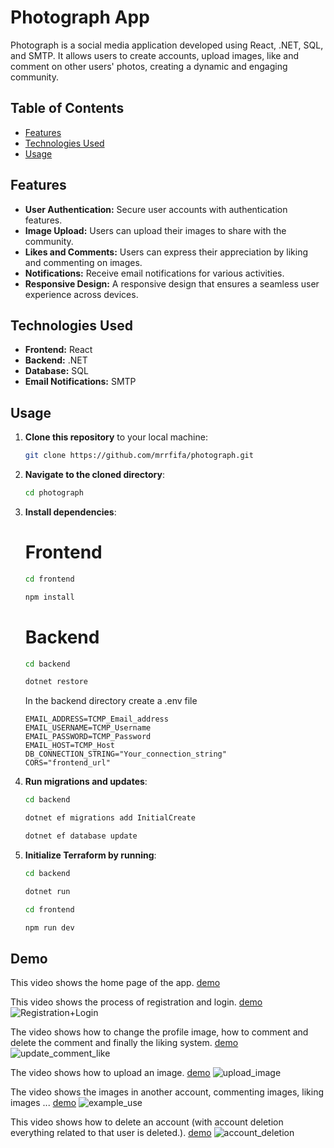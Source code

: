 
# Photograph App

Photograph is a social media application developed using React, .NET, SQL, and SMTP. It allows users to create accounts, upload images, like and comment on other users' photos, creating a dynamic and engaging community.

## Table of Contents

- [Features](#features)
- [Technologies Used](#technologies-used)
- [Usage](#usage)
## Features

- **User Authentication:** Secure user accounts with authentication features.
- **Image Upload:** Users can upload their images to share with the community.
- **Likes and Comments:** Users can express their appreciation by liking and commenting on images.
- **Notifications:** Receive email notifications for various activities.
- **Responsive Design:** A responsive design that ensures a seamless user experience across devices.


## Technologies Used

- **Frontend:** React
- **Backend:** .NET
- **Database:** SQL
- **Email Notifications:** SMTP


## Usage

1. **Clone this repository** to your local machine:

    ```bash
    git clone https://github.com/mrrfifa/photograph.git
    ```

2. **Navigate to the cloned directory**:

    ```bash
    cd photograph
    ```

3. **Install dependencies**:

    # Frontend 
    ```bash
    cd frontend
    ```
    ```bash
    npm install
    ```

    # Backend
    ```bash
    cd backend
    ```
    ```bash
    dotnet restore
    ```
    In the backend directory create a .env file
    ```hcl
    EMAIL_ADDRESS=TCMP_Email_address
    EMAIL_USERNAME=TCMP_Username
    EMAIL_PASSWORD=TCMP_Password
    EMAIL_HOST=TCMP_Host
    DB_CONNECTION_STRING="Your_connection_string"
    CORS="frontend_url"
    ```

4. **Run migrations and updates**:

    ```bash
    cd backend
    ```
    ```bash
    dotnet ef migrations add InitialCreate
    ```
    ```bash
    dotnet ef database update
    ```
    

5. **Initialize Terraform by running**:
    
    ```bash
    cd backend
    ```
    ```bash
    dotnet run
    ```
    
    ```bash
    cd frontend
    ```
    ```bash
    npm run dev
    ```

## Demo
This video shows the home page of the app. [demo](https://github.com/MrRfifa/Photograph/assets/101003527/1ced6853-71ac-4a70-b4b2-ead52d28d2a6)

This video shows the process of registration and login. [demo](https://github.com/MrRfifa/Photograph/assets/101003527/69a34c5b-d9bd-45b7-a71c-27fbf979917b)
![Registration+Login](https://github.com/MrRfifa/Photograph/assets/101003527/f69c5a8b-4a8d-42bc-b36e-24f30681e492)

The video shows how to change the profile image, how to comment and delete the comment and finally the liking system. [demo](https://github.com/MrRfifa/Photograph/assets/101003527/6c64bc35-0483-410b-99f6-ce61f374e991)
![update_comment_like](https://github.com/MrRfifa/Photograph/assets/101003527/eb629426-655d-4b28-99c6-22e66fb7cf02)

The video shows how to upload an image. [demo](https://github.com/MrRfifa/Photograph/assets/101003527/d50d5b8e-72d4-431c-99e4-f497a9bfdb64)
![upload_image](https://github.com/MrRfifa/Photograph/assets/101003527/f1791f34-0a0a-4a30-9d1e-913ba11d3703)

The video shows the images in another account, commenting images, liking images ... [demo](https://github.com/MrRfifa/Photograph/assets/101003527/23601fe2-873e-4953-b538-8c4c7010029a)
![example_use](https://github.com/MrRfifa/Photograph/assets/101003527/c31543ed-8644-4ca6-aff1-e1ad43e06055)

This video shows how to delete an account (with account deletion everything related to that user is deleted.). [demo](https://github.com/MrRfifa/Photograph/assets/101003527/8100ca93-9077-46f6-af57-0ea8b0f02f38)
![account_deletion](https://github.com/MrRfifa/Photograph/assets/101003527/ddc79346-dc78-4357-8480-19d3b466424d)


